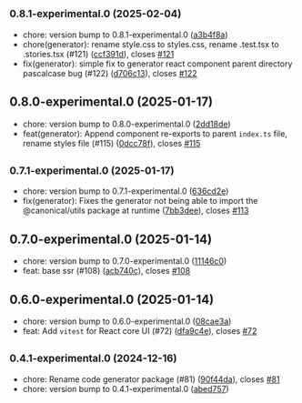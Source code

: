 ## <small>0.8.1-experimental.0 (2025-02-04)</small>

* chore: version bump to 0.8.1-experimental.0 ([a3b4f8a](https://github.com/canonical/ds25/commit/a3b4f8a))
* chore(generator): rename style.css to styles.css, rename .test.tsx to .stories.tsx (#121) ([ccf391d](https://github.com/canonical/ds25/commit/ccf391d)), closes [#121](https://github.com/canonical/ds25/issues/121)
* fix(generator): simple fix to generator react component parent directory pascalcase bug (#122) ([d706c13](https://github.com/canonical/ds25/commit/d706c13)), closes [#122](https://github.com/canonical/ds25/issues/122)



## 0.8.0-experimental.0 (2025-01-17)

* chore: version bump to 0.8.0-experimental.0 ([2dd18de](https://github.com/canonical/ds25/commit/2dd18de))
* feat(generator): Append component re-exports to parent `index.ts` file, rename styles file (#115) ([0dcc78f](https://github.com/canonical/ds25/commit/0dcc78f)), closes [#115](https://github.com/canonical/ds25/issues/115)



## <small>0.7.1-experimental.0 (2025-01-17)</small>

* chore: version bump to 0.7.1-experimental.0 ([636cd2e](https://github.com/canonical/ds25/commit/636cd2e))
* fix(generator): Fixes the generator not being able to import the @canonical/utils package at runtime ([7bb3dee](https://github.com/canonical/ds25/commit/7bb3dee)), closes [#113](https://github.com/canonical/ds25/issues/113)



## 0.7.0-experimental.0 (2025-01-14)

* chore: version bump to 0.7.0-experimental.0 ([11146c0](https://github.com/canonical/ds25/commit/11146c0))
* feat: base ssr (#108) ([acb740c](https://github.com/canonical/ds25/commit/acb740c)), closes [#108](https://github.com/canonical/ds25/issues/108)



## 0.6.0-experimental.0 (2025-01-14)

* chore: version bump to 0.6.0-experimental.0 ([08cae3a](https://github.com/canonical/ds25/commit/08cae3a))
* feat: Add `vitest` for React core UI (#72) ([dfa9c4e](https://github.com/canonical/ds25/commit/dfa9c4e)), closes [#72](https://github.com/canonical/ds25/issues/72)



## <small>0.4.1-experimental.0 (2024-12-16)</small>

* chore: Rename code generator package (#81) ([90f44da](https://github.com/canonical/ds25/commit/90f44da)), closes [#81](https://github.com/canonical/ds25/issues/81)
* chore: version bump to 0.4.1-experimental.0 ([abed757](https://github.com/canonical/ds25/commit/abed757))



